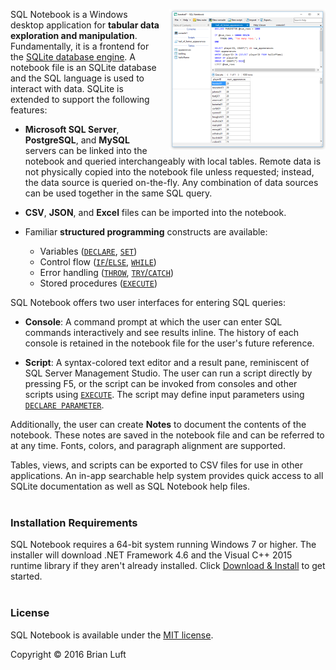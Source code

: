 <a href="art/screenshot.png" target="_blank"><img src="art/screenshot-thumb.png" align="right" style="margin-left: 10px; margin-bottom: 10px;"></a>
SQL Notebook is a Windows desktop application for **tabular data exploration and manipulation**.  Fundamentally, it is a frontend for the [SQLite database engine](https://www.sqlite.org/).  A notebook file is an SQLite database and the SQL language is used to interact with data.  SQLite is extended to support the following features:

- **Microsoft SQL Server**, **PostgreSQL**, and **MySQL** servers can be linked into the notebook and queried interchangeably with local tables.  Remote data is not physically copied into the notebook file unless requested; instead, the data source is queried on-the-fly.  Any combination of data sources can be used together in the same SQL query.

- **CSV**, **JSON**, and **Excel** files can be imported into the notebook.

- Familiar **structured programming** constructs are available:
    - Variables ([`DECLARE`](extended-syntax.html#declare), [`SET`](extended-syntax.html#set))
    - Control flow ([`IF`/`ELSE`](extended-syntax.html#if), [`WHILE`](extended-syntax.html#while))
    - Error handling ([`THROW`](extended-syntax.html#throw), [`TRY`/`CATCH`](extended-syntax.html#try))
    - Stored procedures ([`EXECUTE`](extended-syntax.html#execute))

SQL Notebook offers two user interfaces for entering SQL queries:

- **Console**: A command prompt at which the user can enter SQL commands interactively and see results inline.  The history of each console is retained in the notebook file for the user's future reference.

- **Script**: A syntax-colored text editor and a result pane, reminiscent of SQL Server Management Studio.  The user can run a script directly by pressing F5, or the script can be invoked from consoles and other scripts using [`EXECUTE`](extended-syntax.html#execute).  The script may define input parameters using [`DECLARE PARAMETER`](extended-syntax.html#declare).

Additionally, the user can create **Notes** to document the contents of the notebook.  These notes are saved in the notebook file and can be referred to at any time.  Fonts, colors, and paragraph alignment are supported.

Tables, views, and scripts can be exported to CSV files for use in other applications.  An in-app searchable help system provides quick access to all SQLite documentation as well as SQL Notebook help files.
<br><br>

### Installation Requirements
SQL Notebook requires a 64-bit system running Windows 7 or higher.  The installer will download .NET Framework 4.6 and the Visual C++ 2015 runtime library if they aren't already installed.  Click [Download & Install](download.html) to get started.
<br><br>

### License

SQL Notebook is available under the <a href="license.html">MIT license</a>.

Copyright © 2016 Brian Luft
